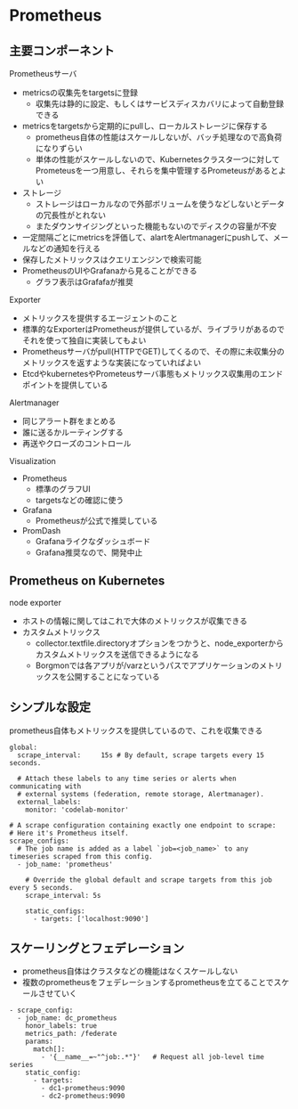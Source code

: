 # Prometheus

## 主要コンポーネント
Prometheusサーバ
* metricsの収集先をtargetsに登録
  * 収集先は静的に設定、もしくはサービスディスカバリによって自動登録できる
* metricsをtargetsから定期的にpullし、ローカルストレージに保存する
  * prometheus自体の性能はスケールしないが、バッチ処理なので高負荷になりずらい
  * 単体の性能がスケールしないので、Kubernetesクラスタ一つに対してPrometeusを一つ用意し、それらを集中管理するPrometeusがあるとよい
* ストレージ
  * ストレージはローカルなので外部ボリュームを使うなどしないとデータの冗長性がとれない
  * またダウンサイジングといった機能もないのでディスクの容量が不安
* 一定間隔ごとにmetricsを評価して、alartをAlertmanagerにpushして、メールなどの通知を行える
* 保存したメトリックスはクエリエンジンで検索可能
* PrometheusのUIやGrafanaから見ることができる
  * グラフ表示はGrafafaが推奨

Exporter
* メトリックスを提供するエージェントのこと
* 標準的なExporterはPrometheusが提供しているが、ライブラリがあるのでそれを使って独自に実装してもよい
* Prometheusサーバがpull(HTTPでGET)してくるので、その際に未収集分のメトリックスを返すような実装になっていればよい
* EtcdやkubernetesやPrometeusサーバ事態もメトリックス収集用のエンドポイントを提供している

Alertmanager
* 同じアラート群をまとめる
* 誰に送るかルーティングする
* 再送やクローズのコントロール

Visualization
* Prometheus
  * 標準のグラフUI
  * targetsなどの確認に使う
* Grafana
  * Prometheusが公式で推奨している
* PromDash
  * Grafanaライクなダッシュボード
  * Grafana推奨なので、開発中止


## Prometheus on Kubernetes

node exporter
* ホストの情報に関してはこれで大体のメトリックスが収集できる
* カスタムメトリックス
    * collector.textfile.directoryオプションをつかうと、node_exporterからカスタムメトリックスを送信できるようになる
    * Borgmonでは各アプリが/varzというパスでアプリケーションのメトリックスを公開することになっている



## シンプルな設定
prometheus自体もメトリックスを提供しているので、これを収集できる
```
global:
  scrape_interval:     15s # By default, scrape targets every 15 seconds.

  # Attach these labels to any time series or alerts when communicating with
  # external systems (federation, remote storage, Alertmanager).
  external_labels:
    monitor: 'codelab-monitor'

# A scrape configuration containing exactly one endpoint to scrape:
# Here it's Prometheus itself.
scrape_configs:
  # The job name is added as a label `job=<job_name>` to any timeseries scraped from this config.
  - job_name: 'prometheus'

    # Override the global default and scrape targets from this job every 5 seconds.
    scrape_interval: 5s

    static_configs:
      - targets: ['localhost:9090']
```


## スケーリングとフェデレーション
* prometheus自体はクラスタなどの機能はなくスケールしない
* 複数のprometheusをフェデレーションするprometheusを立てることでスケールさせていく
```
- scrape_config:
  - job_name: dc_prometheus
    honor_labels: true
    metrics_path: /federate
    params:
      match[]:
        - '{__name__=~"^job:.*"}'   # Request all job-level time series
    static_config:
      - targets:
        - dc1-prometheus:9090
        - dc2-prometheus:9090
```
